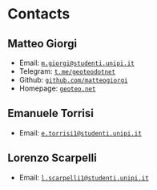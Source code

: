 # Contacts




## Matteo Giorgi

- Email: [`m.giorgi@studenti.unipi.it`](mailto:m.giorgi@studenti.unipi.it)
- Telegram: [`t.me/geoteodotnet`](https://t.me/geoteodotnet)
- Github: [`github.com/matteogiorgi`](https://github.com/matteogiorgi)
- Homepage: [`geoteo.net`](https://www.geoteo.net/)




## Emanuele Torrisi

- Email: [`e.torrisi1@studenti.unipi.it`](mailto:e.torrisi1@studenti.unipi.it)




## Lorenzo Scarpelli

- Email: [`l.scarpelli1@studenti.unipi.it`](mailto:l.scarpelli1@studenti.unipi.it)
